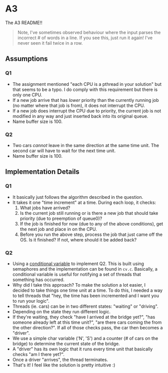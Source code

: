 # A3
The A3 README!!

> Note, I've sometimes observed behaviour where the input parses the incorrect # of words in a line. If you see this, just run it again! I've never seen it fail twice in a row.

## Assumptions
### Q1
- The assignment mentioned "each CPU is a pthread in your solution" but that seems to be a typo. I do comply with this requirement but there is only one CPU.
- If a new job arrive that has *lower* priority than the currently running job (no matter where that job is from), it does not interrupt the CPU.
- If a new job does interrupt the CPU due to priority, the current job is not modified in any way and just inserted back into its original queue.
- Name buffer size is 100.

### Q2
- Two cars *cannot* leave in the same direction at the same time unit. The second car will have to wait for the next time unit.
- Name buffer size is 100.

## Implementation Details
### Q1
- It basically just follows the algorithm described in the question.
- It takes it one "time increment" at a time. During each loop, it checks:
    1. What jobs have arrived?
    2. Is the current job still running or is there a new job that should take priority (due to preemption of queue0)?
    3. If the job is finished for now (due to any of the above conditions), get the next job and place in on the CPU.
    4. Before you run the above step, process the job that just came off the OS. Is it finished? If not, where should it be added back?

### Q2
- Using a [conditional variable](https://en.cppreference.com/w/cpp/thread/condition_variable) to implement Q2. This is built using semaphores and the implementation can be found in `cv.c`. Basically, a conditional variable is useful for notifying a set of threads that something has occurred.
- Why did I take this approach? To make the solution a lot easier, I decided to take things one time unit at a time. To do this, I needed a way to tell threads that "hey, the time has been incremented and I want you to run your logic".
- Threads (ie. cars) can be in two different states: "waiting" or "driving".
- Depending on the state they run different logic.
- If they're waiting, they check "have I arrived at the bridge yet?", "has someone already left at this time unit?", "are there cars coming the from the other direction?". If all of those checks pass, the car then becomes a "driver".
- We use a simple char variable ('N', 'S') and a counter (# of cars on the bridge) to determine the current state of the bridge. 
- A "driver" has its own logic that it runs every time unit that basically checks "am I there yet?".
- Once a driver "arrives", the thread terminates. 
- That's it! I feel like the solution is pretty intuitive :)
